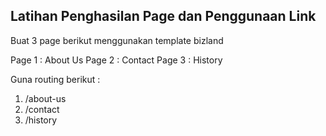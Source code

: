 ## Latihan Penghasilan Page dan Penggunaan Link

Buat 3 page berikut menggunakan template bizland

Page 1 : About Us
Page 2 : Contact
Page 3 : History

Guna routing berikut : 

1. /about-us
2. /contact
3. /history
